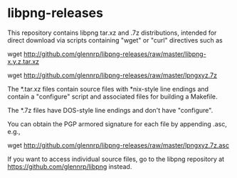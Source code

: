 # libpng-releases

This repository contains libpng tar.xz and .7z distributions, intended
for direct download via scripts containing "wget" or "curl" directives
such as

wget http://github.com/glennrp/libpng-releases/raw/master/libpng-x.y.z.tar.xz

wget http://github.com/glennrp/libpng-releases/raw/master/lpngxyz.7z

The *.tar.xz files contain source files with *nix-style line endings and
contain a "configure" script and associated files for building a Makefile.

The *.7z files have DOS-style line endings and don't have "configure".

You can obtain the PGP armored signature for each file by appending .asc, e.g.,

wget http://github.com/glennrp/libpng-releases/raw/master/lpngxyz.7z.asc

If you want to access individual source files, go to the libpng repository at
https://github.com/glennrp/libpng instead.

